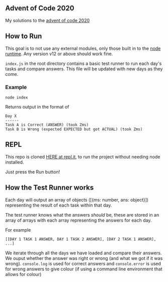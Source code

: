 ## Advent of Code 2020

My solutions to the [advent of code 2020](https://adventofcode.com/2020/)

## How to Run

This goal is to not use any external modules, only those built in to the [node runtime](https://nodejs.org/en/). Any version v12 or above should work fine.

`index.js` in the root directory contains a basic test runner to run each day's tasks and compare answers. This file will be updated with new days as they come.

### Example

```
node index
```

Returns output in the format of

```
Day X
------
Task A is Correct (ANSWER) (took Zms)
Task B is Wrong (expected EXPECTED but got ACTUAL) (took Zms)
```

## REPL

This repo is cloned [HERE at repl.it](https://repl.it/@JackReeve/advent-of-code-2020), to run the project without needing node installed.

Just press the Run button!

## How the Test Runner works

Each day will output an array of objects ([{ms: number, ans: object}]) representing the result of each task within that day.

The test runner knows what the answers *should* be, these are stored in an array of arrays with each array representing the answers for each day.

For example 

```
[[DAY 1 TASK 1 ANSWER, DAY 1 TASK 2 ANSWER], [DAY 2 TASK 1 ANSWER], ...]
```

We iterate through all the days we have loaded and compare their answers. We ouput whether the answer was right or wrong (and what we got if it was wrong). `console.log` is used for correct answers and `console.error` is used for wrong answers to give colour (if using a command line environment that allows for colour)